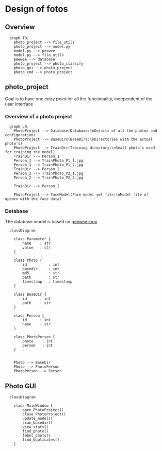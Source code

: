 # Design of fotos

## Overview

```mermaid
  graph TD;
    photo_project --> file_utils
    photo_project --> model.py
    model.py --> peewee
    model.py --> file_utils
    peewee --> database
    photo_project --> photo_classify   
    photo_gui --> photo_project
    photo_cmd --> photo_project

```

## photo_project

Goal is to have one entry point for all the functionality, independent of the user interface

### Overview of a photo project

```mermaid
  graph LR;
    PhotoProject --> Database(Database:\nDetails of all the photos and configuration)
    PhotoProject --> BaseDirs(BaseDirs:\nDirectories with the actual photo's)
    PhotoProject --> TrainDir(Training directory:\nSmall photo's used for training the model)
    TrainDir --> Person_1
    Person_1 --> TrainPhoto_P1_1.jpg
    Person_1 --> TrainPhoto_P1_2.jpg
    TrainDir --> Person_2
    Person_2 --> TrainPhoto_P2_1.jpg
    Person_2 --> TrainPhoto_P2_2.jpg

    TrainDir --> Person_2

    PhotoProject --> FaceModel(Face model yml file:\nModel file of opencv with the face data)
```

### Database

The database model is based on [peewee-orm](https://docs.peewee-orm.com/)

```mermaid
  classDiagram

    class Parameter {
        name    : str
        value   : str
    }

    class Photo {
        id          : int
        basedir     : int
        md5         : str
        path        : str
        timestamp   : timestamp
    }

    class BaseDir {
        id      : int
        path    : str
    }

    class Person {
        id      : int
        name    : str
    }

    class PhotoPerson {
        photo    : int
        person   : int
    }


    Photo --> BaseDir
    Photo --> PhotoPerson
    PhotoPerson --> Person

```

## Photo GUI

```mermaid
  classDiagram

    class MainWindow {
        open_PhotoProject()
        close_PhotoProject()
        update_model()
        scan_basedir()
        view_stats()
        find_photo()
        label_photo()
        find_duplicates()
    }
```
